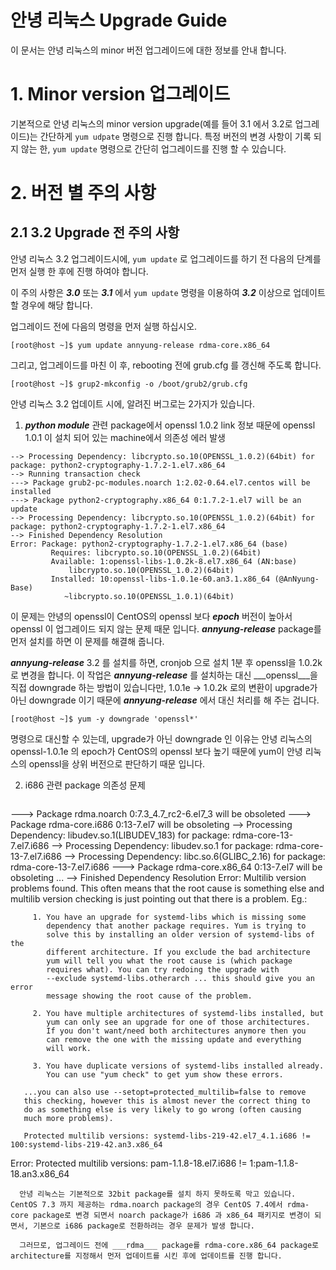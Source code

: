 

안녕 리눅스 Upgrade Guide
==

이 문서는 안녕 리눅스의 minor 버전 업그레이드에 대한 정보를 안내 합니다.

# 1. Minor version 업그레이드

기본적으로 안녕 리눅스의 minor version upgrade(예를 들어 3.1 에서 3.2로 업그레이드)는 간단하게 ```yum udpate``` 명령으로 진행 합니다. 특정 버전의 변경 사항이 기록 되지 않는 한, ```yum update``` 명령으로 간단히 업그레이드를 진행 할 수 있습니다.

# 2. 버전 별 주의 사항

## 2.1 3.2 Upgrade 전 주의 사항

안녕 리눅스 3.2 업그레이드시에, ```yum update``` 로 업그레이드를 하기 전 다음의 단계를 먼저 실행 한 후에 진행 하여야 합니다.

이 주의 사항은 ___3.0___ 또는 ___3.1___ 에서 ```yum update``` 명령을 이용하여 ___3.2___ 이상으로 업데이트 할 경우에 해당 합니다.

업그레이드 전에 다음의 명령을 먼저 실행 하십시오.  

```
[root@host ~]$ yum update annyung-release rdma-core.x86_64
```

그리고, 업그레이드를 마친 이 후, rebooting 전에 grub.cfg 를 갱신해 주도록 합니다.
```
[root@host ~]$ grup2-mkconfig -o /boot/grub2/grub.cfg
```


안녕 리눅스 3.2 업데이트 시에, 알려진 버그로는 2가지가 있습니다.

1. ___python module___ 관련 package에서 openssl 1.0.2 link 정보 때문에 openssl 1.0.1 이 설치 되어 있는 machine에서 의존성 에러 발생

  ```
--> Processing Dependency: libcrypto.so.10(OPENSSL_1.0.2)(64bit) for package: python2-cryptography-1.7.2-1.el7.x86_64
--> Running transaction check
---> Package grub2-pc-modules.noarch 1:2.02-0.64.el7.centos will be installed
---> Package python2-cryptography.x86_64 0:1.7.2-1.el7 will be an update
--> Processing Dependency: libcrypto.so.10(OPENSSL_1.0.2)(64bit) for package: python2-cryptography-1.7.2-1.el7.x86_64
--> Finished Dependency Resolution
Error: Package: python2-cryptography-1.7.2-1.el7.x86_64 (base)
           Requires: libcrypto.so.10(OPENSSL_1.0.2)(64bit)
           Available: 1:openssl-libs-1.0.2k-8.el7.x86_64 (AN:base)
               libcrypto.so.10(OPENSSL_1.0.2)(64bit)
           Installed: 10:openssl-libs-1.0.1e-60.an3.1.x86_64 (@AnNyung-Base)
              ~libcrypto.so.10(OPENSSL_1.0.1)(64bit)
```

  이 문제는 안녕의 openssl이 CentOS의 openssl 보다 ___epoch___ 버전이 높아서 openssl 이 업그레이드 되지 않는 문제 때문 입니다. ___annyung-release___ package를 먼저 설치를 하면 이 문제를 해결해 줍니다.
  
  ___annyung-release___ 3.2 를 설치를 하면, cronjob 으로 설치 1분 후 openssl을 1.0.2k로 변경을 합니다. 이 작업은 ___annyung-release___ 를 설치하는 대신 ___openssl___을 직접 downgrade 하는 방법이 있습니다만, 1.0.1e -> 1.0.2k 로의 변환이 upgrade가 아닌 downgrade 이기 때문에 ___annyung-release___ 에서 대신 처리를 해 주는 겁니다.

  ```
[root@host ~]$ yum -y downgrade 'openssl*'
```

  명령으로 대신할 수 있는데, upgrade가 아닌 downgrade 인 이유는 안녕 리눅스의 openssl-1.0.1e 의 epoch가 CentOS의 openssl 보다 높기 때문에 yum이 안녕 리눅스의 openssl을 상위 버전으로 판단하기 때문 입니다.

2. i686 관련 package 의존성 문제

   ```
---> Package rdma.noarch 0:7.3_4.7_rc2-6.el7_3 will be obsoleted
---> Package rdma-core.i686 0:13-7.el7 will be obsoleting
--> Processing Dependency: libudev.so.1(LIBUDEV_183) for package: rdma-core-13-7.el7.i686
--> Processing Dependency: libudev.so.1 for package: rdma-core-13-7.el7.i686
--> Processing Dependency: libc.so.6(GLIBC_2.16) for package: rdma-core-13-7.el7.i686
---> Package rdma-core.x86_64 0:13-7.el7 will be obsoleting
...
--> Finished Dependency Resolution
Error:  Multilib version problems found. This often means that the root
       cause is something else and multilib version checking is just
       pointing out that there is a problem. Eg.:

         1. You have an upgrade for systemd-libs which is missing some
            dependency that another package requires. Yum is trying to
            solve this by installing an older version of systemd-libs of the
            different architecture. If you exclude the bad architecture
            yum will tell you what the root cause is (which package
            requires what). You can try redoing the upgrade with
            --exclude systemd-libs.otherarch ... this should give you an error
            message showing the root cause of the problem.

         2. You have multiple architectures of systemd-libs installed, but
            yum can only see an upgrade for one of those architectures.
            If you don't want/need both architectures anymore then you
            can remove the one with the missing update and everything
            will work.

         3. You have duplicate versions of systemd-libs installed already.
            You can use "yum check" to get yum show these errors.

       ...you can also use --setopt=protected_multilib=false to remove
       this checking, however this is almost never the correct thing to
       do as something else is very likely to go wrong (often causing
       much more problems).

       Protected multilib versions: systemd-libs-219-42.el7_4.1.i686 != 100:systemd-libs-219-42.an3.x86_64
Error: Protected multilib versions: pam-1.1.8-18.el7.i686 != 1:pam-1.1.8-18.an3.x86_64
```
  안녕 리눅스는 기본적으로 32bit package를 설치 하지 못하도록 막고 있습니다. CentOS 7.3 까지 제공하는 rdma.noarch package의 경우 CentOS 7.4에서 rdma-core package로 변경 되면서 noarch package가 i686 과 x86_64 패키지로 변경이 되면서, 기본으로 i686 package로 전환하려는 경우 문제가 발생 합니다.
  
  그러므로, 업그레이드 전에 ___rdma___ package를 rdma-core.x86_64 package로 architecture를 지정해서 먼저 업데이트를 시킨 후에 업데이트를 진행 합니다.
